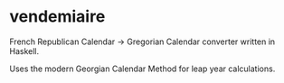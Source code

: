 # vendemiaire

French Republican Calendar -> Gregorian Calendar converter written in Haskell. 

Uses the modern Georgian Calendar Method for leap year calculations.
